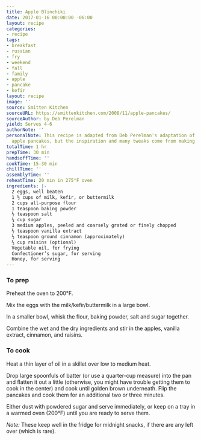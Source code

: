 ```yaml
---
title: Apple Blinchiki
date: 2017-01-16 00:00:00 -06:00
layout: recipe
categories:
- recipe
tags:
- breakfast
- russian
- fry
- weekend
- fall
- family
- apple
- pancake
- kefir
layout: recipe
image: ''
source: Smitten Kitchen
sourceURL: https://smittenkitchen.com/2008/11/apple-pancakes/
sourceAuthor: by Deb Perelman
yield: Serves 4-6
authorNote: ''
personalNote: This recipe is adapted from Deb Perelman's adaptation of Joan Nathan's
  apple pancakes, but the inspiration and many tweaks come from making them with Rena.
totalTime: 1 hr
prepTime: 30 min
handsoffTime: ''
cookTime: 15-30 min
chillTime: ''
assemblyTime: ''
reheatTime: 20 min in 275°F oven
ingredients: |-
  2 eggs, well beaten
  1 ½ cups of milk, kefir, or buttermilk
  2 cups all-purpose flour
  1 teaspoon baking powder
  ½ teaspoon salt
  ¼ cup sugar
  3 medium apples, peeled and coarsely grated or finely chopped
  ½ teaspoon vanilla extract
  ½ teaspoon ground cinnamon (approximately)
  ½ cup raisins (optional)
  Vegetable oil, for frying
  Confectioner’s sugar, for serving
  Honey, for serving
---
```


### To prep

Preheat the oven to 200°F.

Mix the eggs with the milk/kefir/buttermilk in a large bowl.

In a smaller bowl, whisk the flour, baking powder, salt and sugar together.

Combine the wet and the dry ingredients and stir in the apples, vanilla extract, cinnamon, and raisins.

### To cook

Heat a thin layer of oil in a skillet over low to medium heat.

Drop large spoonfuls of batter (or use a quarter-cup measure) into the pan and flatten it out a little (otherwise, you might have trouble getting them to cook in the center) and cook until golden brown underneath. Flip the pancakes and cook them for an additional two or three minutes.

Either dust with powdered sugar and serve immediately, or keep on a tray in a warmed oven (200°F) until you are ready to serve them.

*Note:* These keep well in the fridge for midnight snacks, if there are any left over (which is rare).
